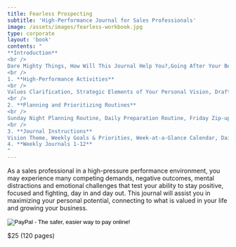 ```yaml
---
title: Fearless Prospecting
subtitle: 'High-Performance Journal for Sales Professionals'
image: /assets/images/fearless-workbook.jpg
type: corporate
layout: 'book'
contents: "
**Introduction**
<br />
Dare Mighty Things, How Will This Journal Help You?,Going After Your Best
<br />
1. **High-Performance Activities**
<br />
Values Clarification, Strategic Elements of Your Personal Vision, Draft Your Personal Vision Statement, Evaluate Your Vision
<br />
2. **Planning and Prioritizing Routines**
<br />
Sunday Night Planning Routine, Daily Preparation Routine, Friday Zip-up Routine
<br />
3. **Journal Instructions**
Vision Theme, Weekly Goals & Priorities, Week-at-a-Glance Calendar, Daily Plan, Pre-appointment Preparation, Today’s Evaluation, Friday Zip-up                        <br />
4. **Weekly Journals 1-12**
"
---
```


As a sales professional in a high-pressure performance environment,
you may experience many competing demands, negative outcomes, mental
distractions and emotional challenges that test your ability to stay
positive, focused and fighting, day in and day out. This journal will
assist you in maximizing your personal potential, connecting to what
is valued in your life and growing your business.


<form action="https://www.paypal.com/cgi-bin/webscr" method="post" target="_top">
  <input type="hidden" name="cmd" value="_s-xclick">
  <input type="hidden" name="hosted_button_id" value="S3Z3UUB2HPAC4">
  <input type="image" src="https://www.paypalobjects.com/en_US/i/btn/btn_buynow_LG.gif" border="0" name="submit" alt="PayPal - The safer, easier way to pay online!">
  <img alt="" border="0" src="https://www.paypalobjects.com/en_US/i/scr/pixel.gif" width="1" height="1">
</form>
<div class="book-price item-supheading">$25 (120 pages)</div>
